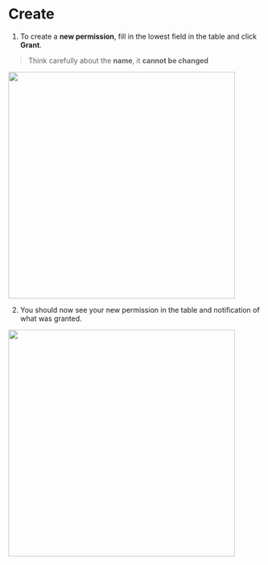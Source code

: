# Create

1. To create a **new permission**, fill in the lowest field in the table and click **Grant**.

 > Think carefully about the <b>name</b>, it <b>cannot be changed</b>

<img style="width: 450px" src="./assets/step-1.png" />

2. You should now see your new permission in the table and notification of what was granted.
  <img style="width: 450px" src="./assets/step-5.png" />